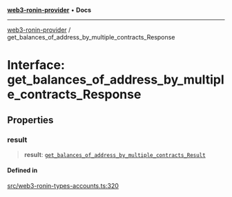 [**web3-ronin-provider**](../README.md) • **Docs**

***

[web3-ronin-provider](../globals.md) / get\_balances\_of\_address\_by\_multiple\_contracts\_Response

# Interface: get\_balances\_of\_address\_by\_multiple\_contracts\_Response

## Properties

### result

> **result**: [`get_balances_of_address_by_multiple_contracts_Result`](get_balances_of_address_by_multiple_contracts_Result.md)

#### Defined in

[src/web3-ronin-types-accounts.ts:320](https://github.com/chuacw/web3-ronin-provider/blob/ce08d460e2589edd5c5b854bf0bd2f7be4e0431f/src/web3-ronin-types-accounts.ts#L320)
